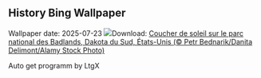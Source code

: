 ## History Bing Wallpaper
Wallpaper date: 2025-07-23
![](https://www.bing.com/th?id=OHR.BadlandsSunset_FR-CA7616067476_UHD.jpg&w=1000)Download: [Coucher de soleil sur le parc national des Badlands, Dakota du Sud, États-Unis (© Petr Bednarik/Danita Delimont/Alamy Stock Photo)](https://www.bing.com/th?id=OHR.BadlandsSunset_FR-CA7616067476_UHD.jpg)

Auto get programm by LtgX
